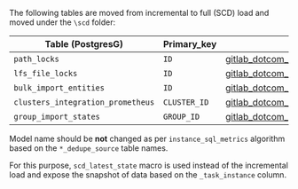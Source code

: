 The following tables are moved from incremental to full (SCD) load and moved under the `\scd` folder:

| Table (PostgresG) | Primary_key | dbt model |
| ------ | ------ |------|
| `path_locks` | `ID` | [gitlab_dotcom_path_locks_dedupe_source](https://dbt.gitlabdata.com/#!/model/model.gitlab_snowflake.gitlab_dotcom_path_locks_dedupe_source)|
| `lfs_file_locks` | `ID` | [gitlab_dotcom_lfs_file_locks_dedupe_source](https://dbt.gitlabdata.com/#!/model/model.gitlab_snowflake.gitlab_dotcom_lfs_file_locks_dedupe_source) |
| `bulk_import_entities` | `ID` | [gitlab_dotcom_bulk_import_entities_dedupe_source](https://dbt.gitlabdata.com/#!/model/model.gitlab_snowflake.gitlab_dotcom_bulk_import_entities_dedupe_source) |
| `clusters_integration_prometheus` | `CLUSTER_ID` | [gitlab_dotcom_clusters_integration_prometheus_dedupe_source](https://dbt.gitlabdata.com/#!/model/model.gitlab_snowflake.gitlab_dotcom_clusters_integration_prometheus_dedupe_source) |
| `group_import_states` | `GROUP_ID` | [gitlab_dotcom_group_import_states_dedupe_source](https://dbt.gitlabdata.com/#!/model/model.gitlab_snowflake.gitlab_dotcom_group_import_states_dedupe_source) |

Model name should be **not** changed as per `instance_sql_metrics` algorithm based on the `*_dedupe_source` table names.

For this purpose, `scd_latest_state` macro is used instead of the incremental load and expose the snapshot of data based on the `_task_instance` column.